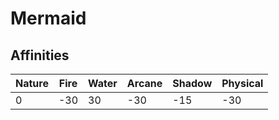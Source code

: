 # Mermaid
## Affinities
| Nature | Fire | Water | Arcane | Shadow | Physical |
| ------ |----- | ----- | ------ | ------ | -------- |
| 0 | -30 | 30 | -30 | -15 | -30 |